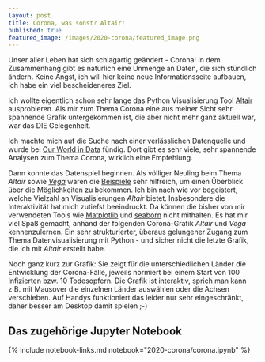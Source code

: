 ```yaml
---
layout: post
title: Corona, was sonst? Altair!
published: true
featured_image: /images/2020-corona/featured_image.png
---
```

Unser aller Leben hat sich schlagartig geändert - Corona! In dem Zusammenhang gibt es natürlich eine Unmenge an Daten, die sich stündlich ändern. Keine Angst, ich will hier keine neue Informationsseite aufbauen, ich habe ein viel bescheideneres Ziel.

Ich wollte eigentlich schon sehr lange das Python Visualisierung Tool [Altair](https://altair-viz.github.io/) ausprobieren. Als mir zum Thema Corona eine aus meiner Sicht sehr spannende Grafik untergekommen ist, die aber nicht mehr ganz aktuell war, war das DIE Gelegenheit. 

Ich machte mich auf die Suche nach einer verlässlichen Datenquelle und wurde bei [Our World in Data](https://ourworldindata.org/coronavirus) fündig. Dort gibt es sehr viele, sehr spannende Analysen zum Thema Corona, wirklich eine Empfehlung. 

Dann konnte das Datenspiel beginnen. Als völliger Neuling beim Thema *Altair* sowie *[Vega](https://vega.github.io/vega)* waren die [Beispiele](https://altair-viz.github.io/gallery/index.html) sehr hilfreich, um einen Überblick über die Möglichkeiten zu bekommen. Ich bin nach wie vor begeistert, welche Vielzahl an Visualisierungen *Altair* bietet. Insbesondere die Interaktivität hat mich zutiefst beeindruckt. Da können die bisher von mir verwendeten Tools wie [Matplotlib](https://matplotlib.org/) und [seaborn](https://seaborn.pydata.org/) nicht mithalten. Es hat mir viel Spaß gemacht, anhand der folgenden Corona-Grafik *Altair* und *Vega* kennenzulernen. Ein sehr strukturierter, überaus gelungener Zugang zum Thema Datenvisualisierung mit Python - und sicher nicht die letzte Grafik, die ich mit *Altair* erstellt habe.

Noch ganz kurz zur Grafik: Sie zeigt für die unterschiedlichen Länder die Entwicklung der Corona-Fälle, jeweils normiert bei einem Start von 100 Infizierten bzw. 10 Todesopfern. Die Grafik ist interaktiv, sprich man kann z.B. mit Mausover die einzelnen Länder auswählen oder die Achsen verschieben. Auf Handys funktioniert das leider nur sehr eingeschränkt, daher besser am Desktop damit spielen ;-)


<div id="vis"></div>

<script type="text/javascript">
  var spec = "https://raw.githubusercontent.com/Datenspieler/notebooks_for_blog/master/2020-corona/corona.json";
  vegaEmbed('#vis', spec).then(function(result) {
    // Access the Vega view instance (https://vega.github.io/vega/docs/api/view/) as result.view
  }).catch(console.error);
</script>


## Das zugehörige Jupyter Notebook

{% include notebook-links.md notebook="2020-corona/corona.ipynb" %}
